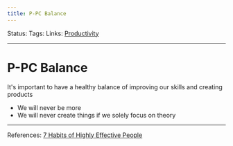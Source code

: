 ```yaml
---
title: P-PC Balance
---
```

Status:
Tags:
Links: [Productivity](out/productivity.md)
___
# P-PC Balance
It's important to have a healthy balance of improving our skills and creating products
- We will never be more 
- We will never create things if we solely focus on theory
___
References: [7 Habits of Highly Effective People](out/references/books/summaries/7-habits-of-highly-effective-people.md)